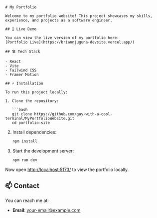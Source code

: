 

````
# My Portfolio

Welcome to my portfolio website! This project showcases my skills, experience, and projects as a software engineer.

## 🚀 Live Demo

You can view the live version of my portfolio here:  
[Portfolio Live](https://briannjuguna-devsite.vercel.app/)

## 🛠️ Tech Stack

- React
- Vite
- Tailwind CSS
- Framer Motion

## ⚡ Installation

To run this project locally:

1. Clone the repository:

   ```bash
   git clone https://github.com/guy-with-a-cool-terminal/MyPortfolioWebsite.git
   cd portfolio-site
````

2. Install dependencies:

   ```bash
   npm install
   ```

3. Start the development server:

   ```bash
   npm run dev
   ```

Now open [http://localhost:5173/](http://localhost:5173) to view the portfolio locally.

## 📫 Contact

You can reach me at:

* **Email**: [your-email@example.com](mailto:njugunabriian@gmail.com)